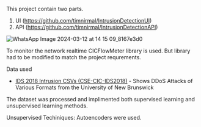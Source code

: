 This project contain two parts. 
1. UI (https://github.com/timnirmal/IntrusionDetectionUI)
2. API (https://github.com/timnirmal/IntrusionDetectionAPI)

![WhatsApp Image 2024-03-12 at 14 15 09_8167e3d0](https://github.com/timnirmal/IntrusionDetectionUI/assets/42657815/f0729cd2-19c1-4c5d-87c5-e2f3fd18c2e3)

To monitor the network realtime CICFlowMeter library is used. But library had to be modified to match the project requrements. 

Data used
- [IDS 2018 Intrusion CSVs (CSE-CIC-IDS2018)](https://www.kaggle.com/datasets/solarmainframe/ids-intrusion-csv) - Shows DDoS Attacks of Various Formats from the University of New Brunswick


The dataset was processed and implimented both supervised learning and unsupervised learning methods.

Unsupervised Techiniques:
Autoencoders were used.
